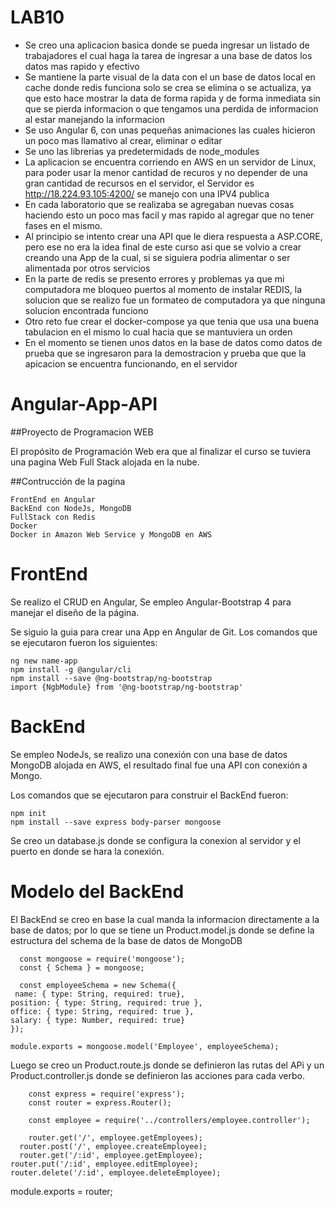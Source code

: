# LAB10
- Se creo una aplicacion basica donde se pueda ingresar un listado de trabajadores 
  el cual haga la tarea de ingresar a una base de datos los datos mas rapido y efectivo
- Se mantiene la parte visual de la data con el un base de datos local en cache donde redis funciona solo se crea
  se elimina o se actualiza, ya que esto hace mostrar la data de forma rapida y de forma inmediata sin que 
  se pierda informacion o que tengamos una perdida de informacion al estar manejando la informacion
- Se uso Angular 6, con unas pequeñas animaciones las cuales hicieron un poco mas llamativo al crear, eliminar 
  o editar
- Se uno las librerias ya predetermidads de node_modules
- La aplicacion se encuentra corriendo en AWS en un servidor de Linux, para poder usar la menor cantidad de recuros y no depender
  de una gran cantidad de recursos en el servidor, el Servidor es http://18.224.93.105:4200/ se manejo con una IPV4 publica
- En cada laboratorio que se realizaba se agregaban nuevas cosas haciendo esto un poco mas facil y mas rapido al agregar que no         tener fases en el mismo.
- Al principio se intento crear una API que le diera respuesta a ASP.CORE, pero ese no era la idea final de este curso asi que  se          volvio a crear creando una App de la cual, si se siguiera podria alimentar o ser alimentada por otros servicios
- En la parte de redis se presento errores y problemas ya que mi computadora me bloqueo puertos al momento de instalar REDIS, 
  la solucion que se realizo fue un formateo de computadora ya que ninguna solucion encontrada funciono
- Otro reto fue crear el docker-compose ya que tenia que usa una buena tabulacion en el mismo lo cual hacia que se mantuviera un orden
- En el momento se tienen unos datos en la base de datos como datos de prueba que se ingresaron para la demostracion y prueba que     que la apicacion se encuentra funcionando, en el servidor


# Angular-App-API

##Proyecto de Programacion WEB

El propósito de Programación Web era que al finalizar el curso se tuviera una pagina Web Full Stack alojada en la nube.

##Contrucción de la pagina

    FrontEnd en Angular 
    BackEnd con NodeJs, MongoDB
    FullStack con Redis
    Docker
    Docker in Amazon Web Service y MongoDB en AWS
    
    
# FrontEnd
Se realizo el CRUD en Angular,  Se empleo Angular-Bootstrap 4 para manejar el diseño de la página.

Se siguio la guia para crear una App en Angular de Git. Los comandos que se ejecutaron fueron los siguientes:

    ng new name-app
    npm install -g @angular/cli
    npm install --save @ng-bootstrap/ng-bootstrap
    import {NgbModule} from '@ng-bootstrap/ng-bootstrap'
    
# BackEnd

Se empleo NodeJs, se realizo una conexión con una base de datos MongoDB alojada en AWS, el resultado final fue una API con conexión a Mongo.

Los comandos que se ejecutaron para construir el BackEnd fueron:

    npm init
    npm install --save express body-parser mongoose

Se creo un database.js donde se configura la conexion al servidor y el puerto en donde se hara la conexión.

# Modelo del BackEnd

El BackEnd se creo en base la cual manda la informacion directamente a la base de datos; por lo que se tiene un Product.model.js donde se define la estructura del schema de la base de datos de MongoDB

      const mongoose = require('mongoose');
      const { Schema } = mongoose;

      const employeeSchema = new Schema({
     name: { type: String, required: true},
    position: { type: String, required: true },
    office: { type: String, required: true },
    salary: { type: Number, required: true}
    });

    module.exports = mongoose.model('Employee', employeeSchema);

Luego se creo un Product.route.js donde se definieron las rutas del APi y un Product.controller.js donde se definieron las acciones para cada verbo.


        const express = require('express');
        const router = express.Router();

        const employee = require('../controllers/employee.controller');

        router.get('/', employee.getEmployees);
      router.post('/', employee.createEmployee);
      router.get('/:id', employee.getEmployee);
    router.put('/:id', employee.editEmployee);
    router.delete('/:id', employee.deleteEmployee);

module.exports = router;
